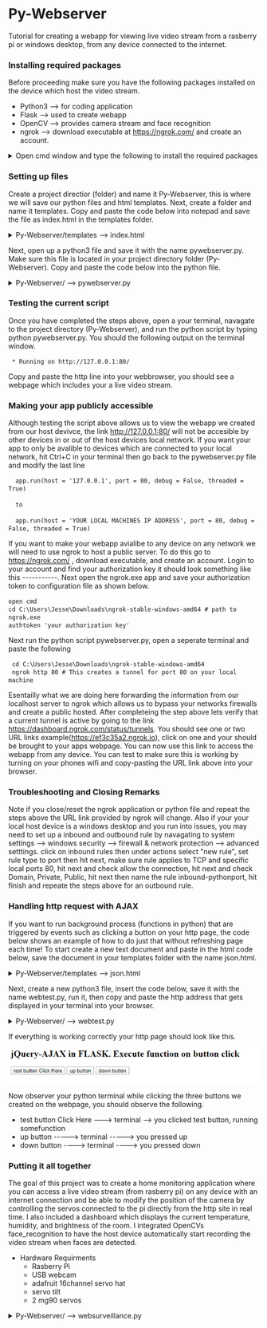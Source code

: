 # Py-Webserver

Tutorial for creating a webapp for viewing live video stream from a rasberry pi or windows desktop, from any device connected to the internet. 


### Installing required packages
Before proceeding make sure you have the following packages installed on the device which host the video stream.

- Python3 --> for coding application
- Flask --> used to create webapp
- OpenCV --> provides camera stream and face recognition
- ngrok --> download executable at https://ngrok.com/ and create an account. 

<details>
  <summary>Open cmd window and type the following to install the required packages</summary>
    pip install Flask (add version details)
    pip install OpenCV
  
</details>

### Setting up files

Create a project directior (folder) and name it Py-Webserver, this is where we will save our python files and html templates.
Next, create a folder and name it templates. Copy and paste the code below into notepad and save the file as index.html in the templates folder.

<details>
  <summary> Py-Webserver/templates --> index.html  </summary>

    <html>
      <head>
    <title>JR Lab Live Streaming</title>
     </head>
     <body>
    <h1>JR Lab Live Streaming</h1>
    <h1>Videoddd Streaming Demonstration</h1>
    <img src="{{ url_for('video_feed') }}">
    <p> @2020 Developed byJR.org</p>
     </body>
    </html>

</details>

Next, open up a python3 file and save it with the name pywebserver.py. Make sure this file is located in your project directory folder (Py-Webserver).  Copy and paste the code below into the python file. 


<details>
  <summary> Py-Webserver/ --> pywebserver.py  </summary>
  
    # pywebserver.py
    # Author: Jesse Redford
    # Date: 5/5/2020
   
    import sys
    import io
    import cv2
    from flask import Flask
    from flask import render_template
    from flask import Response

    sys.path.append(r'C:\Users\Py-Webserver\templates') # Add templates folder to working directory
    
    app = Flask(__name__)
    vc = cv2.VideoCapture(0)

    @app.route('/')
    def hello_world():
        return render_template('index.html') #'Hello from Flask!'
    
    def gen():
        """Video streaming generator function."""
        while True:
            read_return_code, frame = vc.read()
            encode_return_code, image_buffer = cv2.imencode('.jpg', frame)
            io_buf = io.BytesIO(image_buffer)
            yield (b'--frame\r\n'b'Content-Type: image/jpeg\r\n\r\n' + io_buf.read() + b'\r\n')

    @app.route('/video_feed')
    def video_feed():
        """Video streaming route. Put this in the src attribute of an img tag."""
        return Response(gen(),mimetype='multipart/x-mixed-replace; boundary=frame')

    if __name__ == "__main__":
        app.run(host = '127.0.0.1', port = 80, debug = False, threaded = True)
       
</details>

### Testing the current script
Once you have completed the steps above, open a your terminal, navagate to the project directory (Py-Webserver), and run the python script by typing python pywebserver.py.  You should the following output on the terminal window.

   	 * Running on http://127.0.0.1:80/

Copy and paste the http line into your webbrowser, you should see a webpage which includes your a live video stream.


### Making your app publicly accessible 

Although testing the script above allows us to view the webapp we created from our host devivce, the link http://127.0.0.1:80/ will not be accesible by other devices in or out of the host devices local network. If you want your app to only be avalible to devices which are connected to your local network, hit Ctrl+C in your terminal then go back to the pywebserver.py file and modify the last line 

      app.run(host = '127.0.0.1', port = 80, debug = False, threaded = True)
      
      to
      
      app.run(host = 'YOUR LOCAL MACHINES IP ADDRESS', port = 80, debug = False, threaded = True)
      
      
If you want to make your webapp avialibe to any device on any network we will need to use ngrok to host a public server.
To do this go to https://ngrok.com/ , download executable, and create an account.  Login to your account and find your authorization key it should look something like this -----------. Next open the ngrok.exe app and save your authorization token to configuration file as shown below.
    
    open cmd
    cd C:\Users\Jesse\Downloads\ngrok-stable-windows-amd64 # path to ngrok.exe 
    authtoken 'your authorization key'

Next run the python script pywebserver.py, open a seperate terminal and paste the following

   	 cd C:\Users\Jesse\Downloads\ngrok-stable-windows-amd64
   	 ngrok http 80 # This creates a tunnel for port 80 on your local machine

Esentailly what we are doing here forwarding the information from our localhost server to ngrok which allows us to bypass your networks firewalls and create a public hosted. After completeing the step above lets verify that a current tunnel is active by going to the link https://dashboard.ngrok.com/status/tunnels. You should see one or two URL links example(https://ef3c35a2.ngrok.io), click on one and your should be brought to your apps webpage. You can now use this link to access the webapp from any device. You can test to make sure this is working by turning on your phones wifi and copy-pasting the URL link above into your browser. 


### Troubleshooting and Closing Remarks
Note if you close/reset the ngrok application or python file and repeat the steps above the URL link provided by ngrok will change. Also if your your local host device is a windows desktop and you run into issues, you may need to set up a inbound and outbound rule by navagating to system settings --> windows security --> firewall & network protection --> advanced setttings. click on inbound rules then under actions select "new rule", set rule type to port then hit next, make sure rule applies to TCP and specific local ports 80, hit next and check allow the connection, hit next and check Domain, Private, Public, hit next then name the rule inbound-pythonport, hit finish and repeate the steps above for an outbound rule. 

    

### Handling http request with AJAX
If you want to run background process (functions in python) that are triggered by events such as clicking a button on your http page, the code below shows an example of how to do just that without refreshing page each time! To start create a new text document and paste in the html code below, save the document in your templates folder with the name json.html.


<details>
  <summary> Py-Webserver/templates --> json.html  </summary>

    <html>
    <head>
    <title>The jQuery Example</title>
    <h2>jQuery-AJAX in FLASK. Execute function on button click</h2>  
  
	  <!-- Create http handler for click button event to run python background process without refreshing page  -->
    <script type="text/javascript" src="https://ajax.googleapis.com/ajax/libs/jquery/2.1.3/jquery.min.js"> </script>

	  <script type=text/javascript> $(function() { $("#testbutton").click(function (event) { $.getJSON('/SomeFunction', { },function(data) { }); return false; }); }); </script>
	  <script type=text/javascript> $(function() { $("#upbutton").click(function (event) { $.getJSON('/upbutton', { },function(data) { }); return false; }); }); </script>
	  <script type=text/javascript> $(function() { $("#downbutton").click(function (event) { $.getJSON('/downbutton', { },function(data) { }); return false; }); }); </script> 

    </head>
    <body>        
    
	  <!-- make sure that the button id matches the $("#testbutton") ^^ defined above   -->
    <input type = "button" id = "testbutton" value = "test button Click Here" />
    <input type = "button" id = "upbutton" value = "up button" />
	  <input type = "button" id = "downbutton" value = "down button" />

    </body>    
    </html>
</details>

Next, create a new python3 file, insert the code below, save it with the name webtest.py, run it, then copy and paste the http address that gets displayed in your terminal into your browser.


<details>
  <summary> Py-Webserver/ --> webtest.py  </summary>

    from flask import Flask, render_template 

    app = Flask(__name__)

    @app.route('/')
    def index():
        return render_template('json.html')

    @app.route('/SomeFunction')
    def SomeFunction():
        print('you clicked test button, running somefunction')
        return "Nothing"

    @app.route('/upbutton')
    def upbutton():
        print('you pressed up')
        return "Nothing"

    @app.route('/downbutton')
    def downbutton():
        print('you pressed down')
        return "Nothing"

    if __name__ == '__main__':
        app.run(host='192.168.1.249',port=5002,debug=False, threaded= True)
    
</details>

If everything is working correctly your http page should look like this.

![http page example](https://github.com/Jesse-Redford/Py-Webserver/blob/master/JQuery-AJAX%20in%20FLASK.PNG?raw=true)

Now observer your python terminal while clicking the three buttons we created on the webpage, you should observe the following.

   - test button Click Here ---> terminal --> you clicked test button, running somefunction
   - up button -----> terminal -----> you pressed up
   - down button ----> terminal ----> you pressed down


### Putting it all together
The goal of this project was to create a home monitoring application where you can access a live video stream (from rasberry pi) on any device with an internet connection and be able to modify the position of the camera by controlling the servos connected to the pi  directly from the http site in real time. I also included a dashboard which displays the current temperature, humidity, and brightness of the room. I integrated OpenCVs face_recognition to have the host device automatically start recording the video stream when faces are detected. 

- Hardware Requirments
	- Rasberry Pi
	- USB webcam
	- adafruit 16channel servo hat
	- servo tilt 
	- 2 mg90 servos


<details>
  <summary> Py-Webserver/ --> websurveillance.py  </summary>
    
</details>



